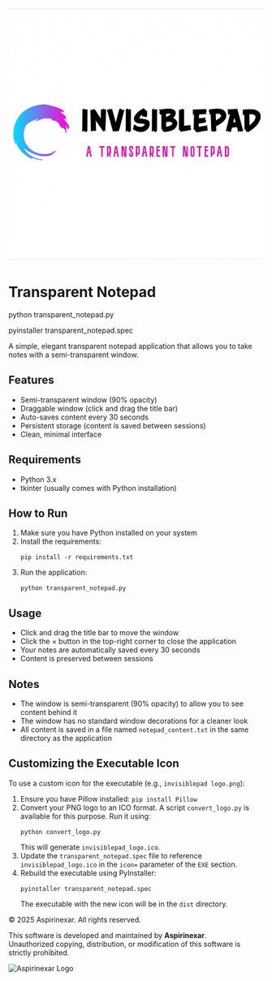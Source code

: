 ![InvisiblePad Logo](assets/logo/invisiblepad%20logo.png)


# Transparent Notepad
python transparent_notepad.py

pyinstaller transparent_notepad.spec

A simple, elegant transparent notepad application that allows you to take notes with a semi-transparent window.

## Features

- Semi-transparent window (90% opacity)
- Draggable window (click and drag the title bar)
- Auto-saves content every 30 seconds
- Persistent storage (content is saved between sessions)
- Clean, minimal interface

## Requirements

- Python 3.x
- tkinter (usually comes with Python installation)

## How to Run

1. Make sure you have Python installed on your system
2. Install the requirements:
   ```
   pip install -r requirements.txt
   ```
3. Run the application:
   ```
   python transparent_notepad.py
   ```

## Usage

- Click and drag the title bar to move the window
- Click the × button in the top-right corner to close the application
- Your notes are automatically saved every 30 seconds
- Content is preserved between sessions

## Notes

- The window is semi-transparent (90% opacity) to allow you to see content behind it
- The window has no standard window decorations for a cleaner look
- All content is saved in a file named `notepad_content.txt` in the same directory as the application 

## Customizing the Executable Icon

To use a custom icon for the executable (e.g., `invisiblepad logo.png`):

1. Ensure you have Pillow installed: `pip install Pillow`
2. Convert your PNG logo to an ICO format. A script `convert_logo.py` is available for this purpose. Run it using:
   ```
   python convert_logo.py
   ```
   This will generate `invisiblepad_logo.ico`.
3. Update the `transparent_notepad.spec` file to reference `invisiblepad_logo.ico` in the `icon=` parameter of the `EXE` section.
4. Rebuild the executable using PyInstaller:
   ```
   pyinstaller transparent_notepad.spec
   ```
   The executable with the new icon will be in the `dist` directory.

© 2025 Aspirinexar. All rights reserved.

This software is developed and maintained by **Aspirinexar**.  
Unauthorized copying, distribution, or modification of this software is strictly prohibited.

![Aspirinexar Logo](aspirinexar%logo.jpg)
